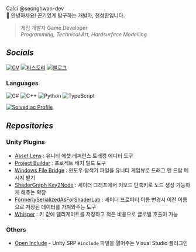 <!-- ![Metrics](github-metrics.svg) -->

Calci @seonghwan-dev  
👋 안녕하세요! 끈기있게 탐구하는 개발자, 전성환입니다.  
> 게임 개발자 Game Developer  
> *Programming, Technical Art, Hardsurface Modelling*

## ***Socials***
[![CV](https://img.shields.io/badge/CV-3776AB.svg?&style=for-the-badge)](https://jeon.sh/CurriculumVitae)
[![티스토리](https://img.shields.io/badge/Tistory-FCA121.svg?&style=for-the-badge)](https://tistory.jeon.sh/)
[![블로그](https://img.shields.io/badge/GitHub_Blog-68BC71.svg?&style=for-the-badge&logo=GitHub&logoColor=White)](https://blog.jeon.sh/)

<!-- - [Linked In]   -->
<!-- - [Youtube]   -->

### Languages
![C#](https://img.shields.io/badge/c%23-%23239120.svg?style=for-the-badge&logo=c-sharp&logoColor=white)
![C++](https://img.shields.io/badge/c++-%2300599C.svg?style=for-the-badge&logo=c%2B%2B&logoColor=white)
![Python](https://img.shields.io/badge/python-3670A0?style=for-the-badge&logo=python&logoColor=ffdd54)
![TypeScript](https://img.shields.io/badge/typescript-%23007ACC.svg?style=for-the-badge&logo=typescript&logoColor=white)

[![Solved.ac Profile](http://mazassumnida.wtf/api/generate_badge?boj=calcifer)](https://solved.ac/profile/calcifer)

<!-- C#, C++, Python, MaxScript, ActionScript, TypeScript.   -->

## ***Repositories***
### Unity Plugins
- [Asset Lens] : 유니티 에셋 레퍼런스 트래킹 에디터 도구
- [Project Builder] : 프로젝트 배치 빌드 도구
- [Windows File Bridge] : 윈도우 탐색기 파일을 유니티 게임뷰로 드래그 앤 드랍 메시지 받기
- [ShaderGraph Key2Node] : 셰이더 그래프에서 키보드 단축키로 노드 생성 가능하게 해주는 확장
- [FormerlySerializedAsForShaderLab] : 셰이더 프로퍼티 이름 변경시 이전 이름으로 저장된 데이터를 가져와주는 도구
- [Whisper] : 키 값에 델리게이트를 저장하고 적은 비용으로 글로벌 호출이 가능

<!-- 
#### WIP
- [DrawDebugHelper] : 게임뷰에서 디버깅용 프리미티브 메쉬를 그려주는 도구
- [BehaviorTreeGraph] : 런타임 에디팅을 지원하는 비헤이비어 트리 그래프

### Games (Private until release as open source)
- Auto Battler Framework
- Rhythm Game Framework
- Yahtzee Dice Framework 
-->

### Others
- [Open Include] - Unity SRP `#include` 파일을 열어주는 Visual Studio 플러그인  

[CV]: https://jeon.sh/CurriculumVitae
[Tistory]: https://tistory.jeon.sh/
[GitHub Pages]: https://blog.jeon.sh/
[Linked In]: https://www.linkedin.com/in/seonghwan-dev/
[Youtube]: https://www.youtube.com/channel/UCejzaM_RkykdoidzlPg-qCw/featured

[Asset Lens]: https://github.com/seonghwan-dev/AssetLens  
[DrawDebugHelper]: https://github.com/seonghwan-dev/DrawDebugHelper  
[Project Builder]: https://github.com/seonghwan-dev/Project-Builder
[Windows File Bridge]: https://github.com/DigitalLavender/WindowsUnityFileBridge
[ShaderGraph Key2Node]: https://github.com/seonghwan-dev/shadergraph-key2node
[FormerlySerializedAsForShaderLab]: https://github.com/seonghwan-dev/FormerlySerializedAsForShaderLab
[Whisper]: https://github.com/seonghwan-dev/Whisper
[BehaviorTreeGraph]: https://github.com/seonghwan-dev/BehaviorTreeGraph
[Open Include]: https://github.com/seonghwan-dev/OpenInclude
